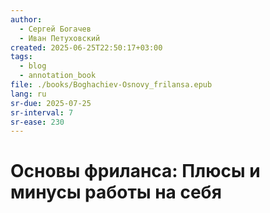 ```yaml
---
author:
  - Сергей Богачев
  - Иван Петуховский
created: 2025-06-25T22:50:17+03:00
tags:
  - blog
  - annotation_book
file: ./books/Boghachiev-Osnovy_frilansa.epub
lang: ru
sr-due: 2025-07-25
sr-interval: 7
sr-ease: 230
---
```


# Основы фриланса: Плюсы и минусы работы на себя
